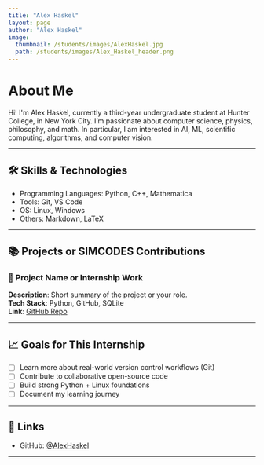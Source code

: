 ```yaml
---
title: "Alex Haskel"
layout: page
author: "Alex Haskel"
image:
  thumbnail: /students/images/AlexHaskel.jpg
  path: /students/images/Alex_Haskel_header.png
---
```


# About Me

Hi! I'm Alex Haskel, currently a third-year undergraduate student at Hunter College, in New York City. I’m passionate about computer science, physics, philosophy, and math. In particular, I am interested in AI, ML, scientific computing, algorithms, and computer vision.

---

## 🛠 Skills & Technologies

- Programming Languages: Python, C++, Mathematica
- Tools: Git, VS Code
- OS: Linux, Windows
- Others: Markdown, LaTeX

---

## 📚 Projects or SIMCODES Contributions

### 📌 Project Name or Internship Work

**Description**: Short summary of the project or your role.  
**Tech Stack**: Python, GitHub, SQLite  
**Link**: [GitHub Repo](https://github.com/yourusername/project)

---

## 📈 Goals for This Internship

- [ ] Learn more about real-world version control workflows (Git)
- [ ] Contribute to collaborative open-source code
- [ ] Build strong Python + Linux foundations
- [ ] Document my learning journey

---

## 🔗 Links

- GitHub: [@AlexHaskel](https://github.com/alexhaskel)

---
